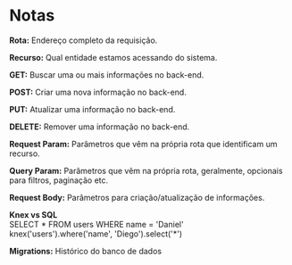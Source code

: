 # Notas

**Rota:** Endereço completo da requisição.

**Recurso:** Qual entidade estamos acessando do sistema.

**GET:** Buscar uma ou mais informações no back-end.

**POST:** Criar uma nova informação no back-end.

**PUT:** Atualizar uma informação no back-end.

**DELETE:** Remover uma informação no back-end.

**Request Param:** Parâmetros que vêm na própria rota que identificam um recurso.

**Query Param:** Parâmetros que vêm na própria rota, geralmente, opcionais para filtros, paginação etc.

**Request Body:** Parâmetros para criação/atualização de informações.

**Knex vs SQL** \
SELECT \* FROM users WHERE name = 'Daniel' \
knex('users').where('name', 'Diego').select('\*')

**Migrations:** Histórico do banco de dados
